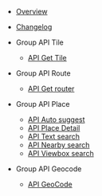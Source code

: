 - [Overview](/ "Map4dService API")
- [Changelog](changelog.md)

- Group API Tile
  - [API Get Tile](api_tile_info.md)
- Group API Route
  - [API Get router](api_route.md)

- Group API Place
  - [API Auto suggest](api_autosuggest.md)
  - [API Place Detail](api_place_detail.md)
  - [API Text search](api_text_search.md)
  - [API Nearby search](api_nearby_search.md)
  - [API Viewbox search](api_viewbox_search.md) 
  
- Group API Geocode
  - [API GeoCode](api_geocode_v2.md)
